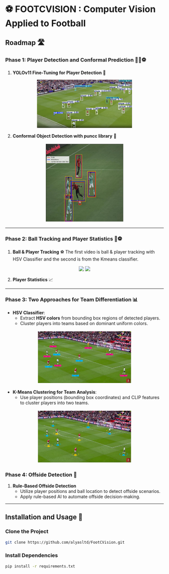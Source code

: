 # ⚽️ FOOTCVISION : Computer Vision Applied to Football

## **Roadmap** 🛣️

### **Phase 1: Player Detection and Conformal Prediction** 🏃‍♂️⚽️

1. **YOLOv11 Fine-Tuning for Player Detection** 🎯
<!-- Center the image using HTML -->
<div align="center">
  <img src="./utils/img/infer.png" alt="Inference Image" width="60%" />
</div>

2. **Conformal Object Detection with puncc library** 📏
<div align="center">
  <img src="./utils/img/cp_close.png" alt="CP Image" width="50%" />
</div>
 
---

### **Phase 2: Ball Tracking and Player Statistics** 🎥⚽

1. **Ball & Player Tracking** ⚽
The first video is ball & player tracking with HSV Classifier and the second is from the Kmeans classifier.
<div align="center">
<img src="./utils/vid/output_hsv.gif" width="600" /> 
<img src="./utils/vid/output_kmeans.gif" width="600" />
</div>

2. **Player Statistics** 📈

---

### **Phase 3: Two Approaches for Team Differentiation** 📊
   - **HSV Classifier**:
     - Extract **HSV colors** from bounding box regions of detected players.
     - Cluster players into teams based on dominant uniform colors.
<div align="center">
  <img src="./utils/img/hsv_track_ex.png" alt="CP Image" width="60%" />
</div>

   - **K-Means Clustering for Team Analysis**:
     - Use player positions (bounding box coordinates) and CLIP features to cluster players into two teams.
<div align="center">
  <img src="./utils/img/kmeans_track_ex.png" alt="CP Image" width="60%" />
</div>       


### **Phase 4: Offside Detection** 🚩

1. **Rule-Based Offside Detection**
   - Utilize player positions and ball location to detect offside scenarios.
   - Apply rule-based AI to automate offside decision-making.

---

## **Installation and Usage** 🚀

### **Clone the Project**
```bash
git clone https://github.com/alyasltd/FootCVision.git
```

### **Install Dependencies**
```bash
pip install -r requirements.txt
```

